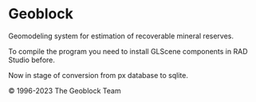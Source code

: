 # Geoblock
Geomodeling system for estimation of recoverable mineral reserves.

To compile the program you need to install GLScene components in RAD Studio before. 

Now in stage of conversion from px database to sqlite.

© 1996-2023 The Geoblock Team
